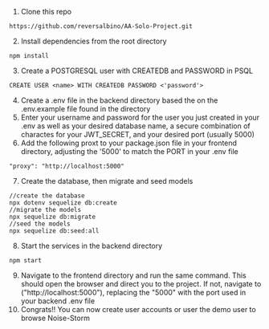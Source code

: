 1. Clone this repo
```
https://github.com/reversalbino/AA-Solo-Project.git
```
2. Install dependencies from the root directory
```
npm install
```
3. Create a POSTGRESQL user with CREATEDB and PASSWORD in PSQL
```
CREATE USER <name> WITH CREATEDB PASSWORD <'password'>
```
4. Create a .env file in the backend directory based the on the .env.example file found in the directory
5. Enter your username and password for the user you just created  in your .env as well as your desired database name, a secure combination of charactes for your JWT_SECRET, and your desired port (usually 5000)
6. Add the following proxt to your package.json file in your frontend directory, adjusting the '5000' to match the PORT in your .env file
```
"proxy": "http://localhost:5000"
```
7. Create the database, then migrate and seed models 
```
//create the database
npx dotenv sequelize db:create
//migrate the models
npx sequelize db:migrate
//seed the models
npx sequelize db:seed:all
```
8. Start the services in the backend directory
```
npm start
```
9. Navigate to the frontend directory and run the same command. This should open the browser and direct you to the project. If not, navigate to ("http://localhost:5000"), replacing the "5000" with the port used in your backend .env file
10. Congrats!! You can now create user accounts or user the demo user to browse Noise-Storm
